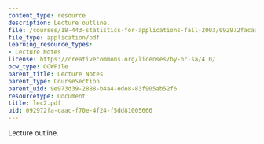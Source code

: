 ```yaml
---
content_type: resource
description: Lecture outline.
file: /courses/18-443-statistics-for-applications-fall-2003/092972facaacf70e4f24f5dd81005666_lec2.pdf
file_type: application/pdf
learning_resource_types:
- Lecture Notes
license: https://creativecommons.org/licenses/by-nc-sa/4.0/
ocw_type: OCWFile
parent_title: Lecture Notes
parent_type: CourseSection
parent_uid: 9e973d39-2888-b4a4-ede8-83f905ab52f6
resourcetype: Document
title: lec2.pdf
uid: 092972fa-caac-f70e-4f24-f5dd81005666
---
```

Lecture outline.